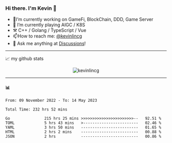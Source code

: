 ### Hi there. I'm Kevin 👋

- 🔭I’m currently working on GameFi, BlockChain, DDD, Game Server
- 🌱 I’m currently playing AIGC / K8S
-   :hammer_and_pick: C++ / Golang / TypeScript / Vue
- 📫How to reach me: [@kevinlincg](https://twitter.com/kevinlincg) 
-   :thought_balloon: Ask me anything at [Discussions](https://github.com/kevinlincg/kevinlincg/discussions/new)!

---

📈 my github stats

<p align="center"> <img src="https://github-readme-stats-ouuan.vercel.app/api?username=kevinlincg&theme=dark&show_icons=true&count_private=true" alt="kevinlincg" />

---

#### :bar_chart: 

<!--START_SECTION:waka-->

```text
From: 09 November 2022 - To: 14 May 2023

Total Time: 232 hrs 52 mins

Go               215 hrs 25 mins >>>>>>>>>>>>>>>>>>>>>>>--   92.51 %
TOML             5 hrs 43 mins   >------------------------   02.46 %
YAML             3 hrs 50 mins   -------------------------   01.65 %
HTML             2 hrs 2 mins    -------------------------   00.88 %
JSON             2 hrs           -------------------------   00.86 %
```

<!--END_SECTION:waka-->

